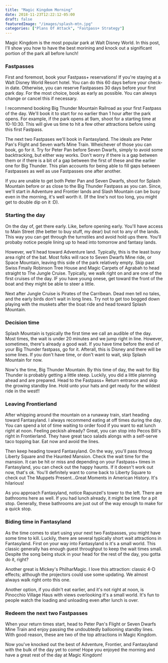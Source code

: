 ```yaml
---
title: "Magic Kingdom Morning"
date: 2018-11-23T12:22:12-05:00
draft: false
featuredImage: "/images/splash-mtn.jpg"
categories: ["Plans Of Attack", "Fastpass+ Strategy"]
---
```


Magic Kingdom is the most popular park at Walt Disney World. In this post,
I'll show you how to have the best morining and knock out a significant portion
of the park all before lunch!

<!-- more -->

### Fastpasses

First and foremost, book your Fastpass+ reservations! If you're staying at a Walt Disney
World Resort hotel. You can do this 60 days before your check-in date. Otherwise, you can
reserve Fastpasses 30 days before your first park day. For the most choice, book as early
as possible. You can always change or cancel this if necessary.

I recommend booking Big Thunder Mountain Railroad as your first Fastpass of the day. We'll
book it to start for no earlier than 1 hour after the park opens. For example, if the park
opens at 9am, shoot for a starting time at 10-10:30. This will give us time to
hit a few other attractions before using this first Fastpass.

The next two Fastpases we'll book in Fantasyland. The ideals are Peter Pan's
Flight and Seven warfs Mine Train. Wheichever of those you can book, go for it.
Try for Peter Pan before Seven Dwarfs, simply to avoid some backtracking, but
either way works. Don't worry if there is a gap between them or if there is a
bit of a gap between the first of these and the earlier one for Big Thunder.
This plan accounts for being able to fill gaps between Fastpasses as well as
use Fastpasses one after another.

If you are unable to get both Peter Pan and Seven Dwarfs, shoot for Splash
Mountain before or as close to the Big Thunder Fastpass as you can. Since,
we'll start in Adventure and Frontier lands and Slash Mountain can be busy
even in the morning, it's well worth it. (If the line's not too long, you
might get to double dip on it :D).

### Starting the day

On the day of, get there early. Like, before opening early. You'll have access to Main Street
(the better to buy stuff, my dear) but not to any of the lands. This way you
can get through the turnstiles and avoid hold ups there. You'll probaby notice
people lining up to head into tomorrow and fantasy lands.

However, we'll head toward Adventure land. Typically, this is the least busy
area right of the bat. Most folks will race to Seven Dwarfs Mine ride, or Space
Mountain, leaving this side of the park relatively empty. Skip past Swiss
Fmaily Robinson Tree House and Magic Carpets of Agrabah to head straight to
The Jungle Cruise. Typically, we walk right on and are one of the first cruises
of the day. IF you have young onese, get toward the front of the boat and they might
be able to steer a little. 

Next after Jungle Cruise is Pirates of the Carribean. Dead men tell no tales, and the
early birds don't wait in long lines. Try not to get too bogged down playing with the
muskets after the boat ride and head toward Splash Mountain.

### Decision time

Splash Mountain is typically the first time we call an audible of the day. Most times,
the wait is under 20 minutes and we jump right in line. However, sometimes, there's already
a good wait. If you have time before the end of your Big Thunder fastpass, go for it.
Afterall, this is Disney and there will be some lines. If you don't have time, or don't want
to wait, skip Splash Mountain for now. 

Now's the time, Big Thunder Mountain. By this time of day, the wait for Big
Thunder is probably getting a little steep. Luckily, you did a little planning
ahead and are prepared. Head to the Fastpass+ Return entrance and skip the
growing standby line. Hold unto your hats and get ready for the wildest ride
in the west!!

### Leaving Frontierland

After whipping around the mountain on a runaway train, start heading toward
Fantasyland. I always recommend eating at off times during the day. You can
spend a lot of time waiting to order food if you want to eat lunch right at
noon. Feeling peckish already? Great, you can stop into Pecos Bill's right
in Frontierland. They have great taco salads alongs with a self-serve taco
topping bar. Eat now and avoid the lines.

Then keep heading toward Fantasyland. On the way, you'll pass throug Liberty
Square and the Haunted Mansion. Check the wait time for the mansion. It can be
hit or miss and depending on your Fastpass+ times in Fantasyland, you can check
out the happy haunts. If it doesn't work out now, that's ok. You'll definitely
want to come back to Liberty Square to check out The Muppets Present...Great
Moments in American History. It's hilarious!

As you approach Fantasyland, notice Rapunzel's tower to the left. There are
bathrooms here as well. If you had lunch already, it might be time for a pit
stop. Generally, these bathrooms are just out of the way enough to make for
a quick stop.

### Biding time in Fantasyland

As the time comes to start using your next two Fastpasses, you might have some
time to kill. Luckily, there are several typically short wait attractions in
Fantasyland. First on your way into Fantasyland is it's a small world. This
classic generally has enough guest throughput to keep the wait times small.
Despite the song being stuck in your head for the rest of the day, you gotta do
it, right?

Another great is Mickey's PhilharMagic. I love this attraction: classic 4-D
effects; although the projectors could use some updating. We almost always walk
right onto this one.

Another option, if you didn't eat earlier, and it's not right at noon, is Pinocchio
Village Haus with views overlooking it's a small world. It's fun to people watch the
loading and unloading even after lunch is over.

### Redeem the next two Fastpasses

When your return times start, head to Peter Pan's Flight or Seven Dwarfs Mine Train and
enjoy passing the undoubtedly ballooning standby lines. With good reason, these are two
of the top attractions in Magic Kingdom.

Now you've knocked out the best of Adventure, Frontier, and Fantasyland with the bulk of
the day yet to come! Hope you enjoyed the morning and have a great rest of the day at
Magic Kingdom!
